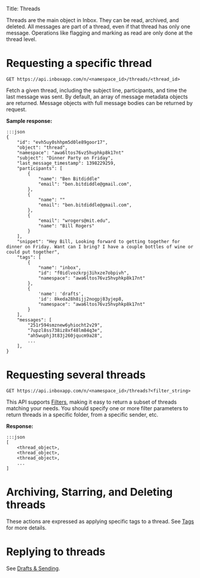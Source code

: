Title: Threads


Threads are the main object in Inbox. They can be read, archived, and deleted. All messages are part of a thread, even if that thread has only one message. Operations like flagging and marking as read are only done at the thread level.


# Requesting a specific thread


    GET https://api.inboxapp.com/n/<namespace_id>/threads/<thread_id>

Fetch a given thread, including the subject line, participants, and time the last message was sent. By default, an array of message metadata objects are returned. Message objects with full message bodies can be returned by request.
 
 
**Sample response:**

```
:::json
{
    "id": "evh5uy0shhpm5d0le89goor17",
    "object": "thread",
    "namespace": "awa6ltos76vz5hvphkp8k17nt"
    "subject": "Dinner Party on Friday",
    "last_message_timestamp": 1398229259,
    "participants": [
        {
            "name": "Ben Bitdiddle"
            "email": "ben.bitdiddle@gmail.com",
        },
        {
            "name": ""
            "email": "ben.bitdiddle@gmail.com",
        },
        {
            "email": "wrogers@mit.edu",
            "name": "Bill Rogers"
        }
    ],
    "snippet": "Hey Bill, Looking forward to getting together for dinner on Friday. Want can I bring? I have a couple bottles of wine or could put together",
    "tags": [
        {
            "name": "inbox",
            "id": "f0idlvozkrpj3ihxze7obpivh",
            "namespace": "awa6ltos76vz5hvphkp8k17nt"
        },
        {
            'name': 'drafts',
            'id': 8keda28h8ijj2nogpj83yjep8,
            "namespace": "awa6ltos76vz5hvphkp8k17nt"
        }
    ],
    "messages": [
        "251r594smznew6yhiocht2v29",
        "7upzl8ss738iz8xf48lm84q3e",
        "ah5wuphj3t83j260jqucm9a28",
        ...
    ],
}
```



# Requesting several threads

    GET https://api.inboxapp.com/n/<namespace_id>/threads?<filter_string>

This API supports [Filters](#filters), making it easy to return a subset of threads matching your needs. You should specify one or more filter parameters to return threads in a specific folder, from a specific sender, etc.

**Response:**

```
:::json
[
    <thread_object>,
    <thread_object>,
    <thread_object>,
    ...
]   
```


# Archiving, Starring, and Deleting threads

These actions are expressed as applying specific tags to a thread. See [Tags](#tags) for more details.


# Replying to threads

See [Drafts & Sending](#drafts).
